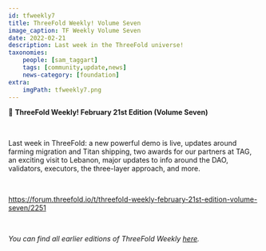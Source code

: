 ```yaml
---
id: tfweekly7
title: ThreeFold Weekly! Volume Seven
image_caption: TF Weekly Volume Seven
date: 2022-02-21
description: Last week in the ThreeFold universe!
taxonomies:
    people: [sam_taggart]
    tags: [community,update,news]
    news-category: [foundation]
extra:
    imgPath: tfweekly7.png
---
```


📰 **ThreeFold Weekly! February 21st Edition (Volume Seven)**

<br/>

Last week in ThreeFold: a new powerful demo is live, updates around farming migration and Titan shipping, two awards for our partners at TAG, an exciting visit to Lebanon, major updates to info around the DAO, validators, executors, the three-layer approach, and more.

<br/>

https://forum.threefold.io/t/threefold-weekly-february-21st-edition-volume-seven/2251

<br/>

*You can find all earlier editions of ThreeFold Weekly [here](https://forum.threefold.io/c/ecosystem-developments/41).*